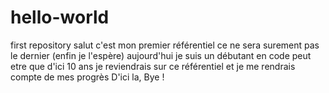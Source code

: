 # hello-world
first repository
salut c'est mon premier référentiel 
ce ne sera surement pas le dernier (enfin je l'espère)
aujourd'hui je suis un débutant en code peut etre que d'ici 10 ans je reviendrais sur ce référentiel et je me rendrais compte de mes progrès 
D'ici la, Bye !
